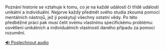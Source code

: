 
Poznání historie se vztahuje k tomu, co je na každé události či třídě událostí unikátní a individuální. Nejprve každý předmět svého studia zkoumá pomocí mentálních nástrojů, jež jí poskytují všechny ostatní vědy. Po této předběžné práci pak musí čelit svému vlastnímu specifickému problému: osvětlení unikátních a individuálních vlastností daného případu za pomoci rozumění.

[🔊 Poslechnout audio](/data/7-paragraphs/audio/chapter_19/para_011-Poznn-historie-se-vztahuje-k-tomu-co-je-na-kad.mp3)
